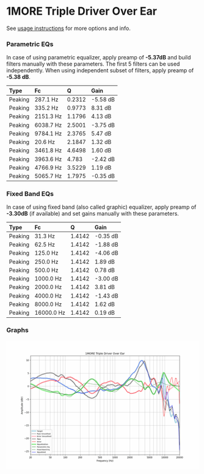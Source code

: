 # 1MORE Triple Driver Over Ear
See [usage instructions](https://github.com/jaakkopasanen/AutoEq#usage) for more options and info.

### Parametric EQs
In case of using parametric equalizer, apply preamp of **-5.37dB** and build filters manually
with these parameters. The first 5 filters can be used independently.
When using independent subset of filters, apply preamp of **-5.38 dB**.

| Type    | Fc        |      Q | Gain     |
|:--------|:----------|:-------|:---------|
| Peaking | 287.1 Hz  | 0.2312 | -5.58 dB |
| Peaking | 335.2 Hz  | 0.9773 | 8.31 dB  |
| Peaking | 2151.3 Hz | 1.1796 | 4.13 dB  |
| Peaking | 6038.7 Hz | 2.5001 | -3.75 dB |
| Peaking | 9784.1 Hz | 2.3765 | 5.47 dB  |
| Peaking | 20.6 Hz   | 2.1847 | 1.32 dB  |
| Peaking | 3461.8 Hz | 4.6498 | 1.60 dB  |
| Peaking | 3963.6 Hz | 4.783  | -2.42 dB |
| Peaking | 4766.9 Hz | 3.5229 | 1.19 dB  |
| Peaking | 5065.7 Hz | 1.7975 | -0.35 dB |

### Fixed Band EQs
In case of using fixed band (also called graphic) equalizer, apply preamp of **-3.30dB**
(if available) and set gains manually with these parameters.

| Type    | Fc         |      Q | Gain     |
|:--------|:-----------|:-------|:---------|
| Peaking | 31.3 Hz    | 1.4142 | -0.35 dB |
| Peaking | 62.5 Hz    | 1.4142 | -1.88 dB |
| Peaking | 125.0 Hz   | 1.4142 | -4.06 dB |
| Peaking | 250.0 Hz   | 1.4142 | 1.89 dB  |
| Peaking | 500.0 Hz   | 1.4142 | 0.78 dB  |
| Peaking | 1000.0 Hz  | 1.4142 | -3.00 dB |
| Peaking | 2000.0 Hz  | 1.4142 | 3.81 dB  |
| Peaking | 4000.0 Hz  | 1.4142 | -1.43 dB |
| Peaking | 8000.0 Hz  | 1.4142 | 1.62 dB  |
| Peaking | 16000.0 Hz | 1.4142 | 0.19 dB  |

### Graphs
![](./1MORE%20Triple%20Driver%20Over%20Ear.png)